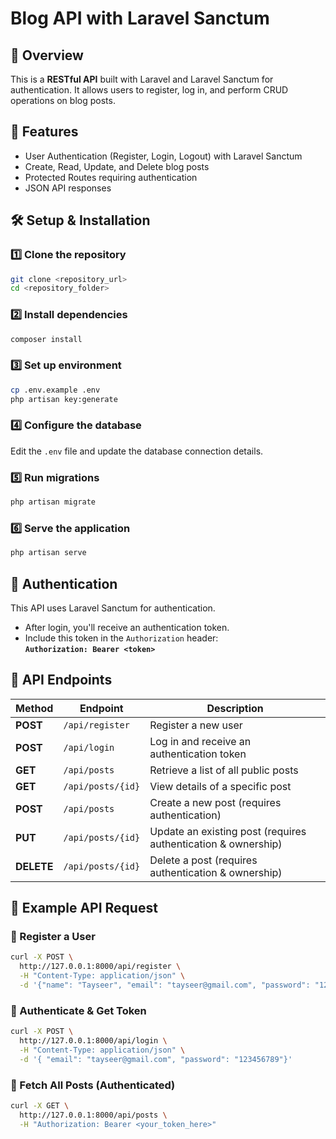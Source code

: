 # Blog API with Laravel Sanctum

## 📌 Overview
This is a **RESTful API** built with Laravel and Laravel Sanctum for authentication. It allows users to register, log in, and perform CRUD operations on blog posts.

## 🚀 Features
- User Authentication (Register, Login, Logout) with Laravel Sanctum
- Create, Read, Update, and Delete blog posts
- Protected Routes requiring authentication
- JSON API responses

## 🛠 Setup & Installation

### 1️⃣ Clone the repository
```sh
git clone <repository_url>
cd <repository_folder>
```

### 2️⃣ Install dependencies
```sh
composer install
```

### 3️⃣ Set up environment
```sh
cp .env.example .env
php artisan key:generate
```

### 4️⃣ Configure the database
Edit the `.env` file and update the database connection details.

### 5️⃣ Run migrations
```sh
php artisan migrate
```

### 6️⃣ Serve the application
```sh
php artisan serve
```

## 🔐 Authentication
This API uses Laravel Sanctum for authentication.
- After login, you'll receive an authentication token.
- Include this token in the `Authorization` header:  
  **`Authorization: Bearer <token>`**

## 📡 API Endpoints

| Method  | Endpoint          | Description |
|---------|------------------|-------------|
| **POST**   | `/api/register`     | Register a new user |
| **POST**   | `/api/login`        | Log in and receive an authentication token |
| **GET**    | `/api/posts`        | Retrieve a list of all public posts |
| **GET**    | `/api/posts/{id}`   | View details of a specific post |
| **POST**   | `/api/posts`        | Create a new post (requires authentication) |
| **PUT**    | `/api/posts/{id}`   | Update an existing post (requires authentication & ownership) |
| **DELETE** | `/api/posts/{id}`   | Delete a post (requires authentication & ownership) |

## 📄 Example API Request
### 🔹 Register a User
```sh
curl -X POST \
  http://127.0.0.1:8000/api/register \
  -H "Content-Type: application/json" \
  -d '{"name": "Tayseer", "email": "tayseer@gmail.com", "password": "123456789"}'
```

### 🔹 Authenticate & Get Token
```sh
curl -X POST \
  http://127.0.0.1:8000/api/login \
  -H "Content-Type: application/json" \
  -d '{ "email": "tayseer@gmail.com", "password": "123456789"}'
```

### 🔹 Fetch All Posts (Authenticated)
```sh
curl -X GET \
  http://127.0.0.1:8000/api/posts \
  -H "Authorization: Bearer <your_token_here>"
```


